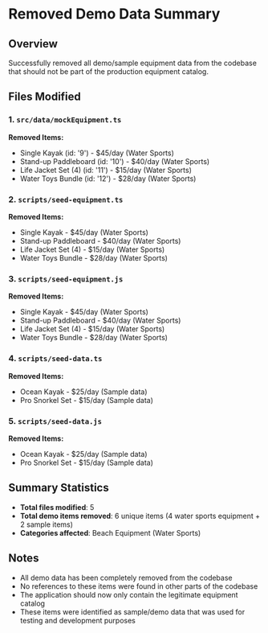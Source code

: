 # Removed Demo Data Summary

## Overview
Successfully removed all demo/sample equipment data from the codebase that should not be part of the production equipment catalog.

## Files Modified

### 1. `src/data/mockEquipment.ts`
**Removed Items:**
- Single Kayak (id: '9') - $45/day (Water Sports)
- Stand-up Paddleboard (id: '10') - $40/day (Water Sports)
- Life Jacket Set (4) (id: '11') - $15/day (Water Sports)
- Water Toys Bundle (id: '12') - $28/day (Water Sports)

### 2. `scripts/seed-equipment.ts`
**Removed Items:**
- Single Kayak - $45/day (Water Sports)
- Stand-up Paddleboard - $40/day (Water Sports)
- Life Jacket Set (4) - $15/day (Water Sports)
- Water Toys Bundle - $28/day (Water Sports)

### 3. `scripts/seed-equipment.js`
**Removed Items:**
- Single Kayak - $45/day (Water Sports)
- Stand-up Paddleboard - $40/day (Water Sports)
- Life Jacket Set (4) - $15/day (Water Sports)
- Water Toys Bundle - $28/day (Water Sports)

### 4. `scripts/seed-data.ts`
**Removed Items:**
- Ocean Kayak - $25/day (Sample data)
- Pro Snorkel Set - $15/day (Sample data)

### 5. `scripts/seed-data.js`
**Removed Items:**
- Ocean Kayak - $25/day (Sample data)
- Pro Snorkel Set - $15/day (Sample data)

## Summary Statistics
- **Total files modified**: 5
- **Total demo items removed**: 6 unique items (4 water sports equipment + 2 sample items)
- **Categories affected**: Beach Equipment (Water Sports)

## Notes
- All demo data has been completely removed from the codebase
- No references to these items were found in other parts of the codebase
- The application should now only contain the legitimate equipment catalog
- These items were identified as sample/demo data that was used for testing and development purposes
